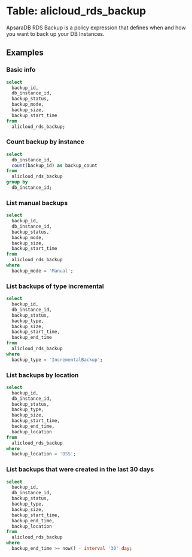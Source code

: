 # Table: alicloud_rds_backup

ApsaraDB RDS Backup is a policy expression that defines when and how you want to back up your DB Instances.

## Examples

### Basic info

```sql
select
  backup_id,
  db_instance_id,
  backup_status,
  backup_mode,
  backup_size,
  backup_start_time
from
  alicloud_rds_backup;
```

### Count backup by instance

```sql
select
  db_instance_id,
  count(backup_id) as backup_count
from
  alicloud_rds_backup
group by
  db_instance_id;
```

### List manual backups

```sql
select
  backup_id,
  db_instance_id,
  backup_status,
  backup_mode,
  backup_size,
  backup_start_time
from
  alicloud_rds_backup
where
  backup_mode = 'Manual';
```

### List backups of type incremental

```sql
select
  backup_id,
  db_instance_id,
  backup_status,
  backup_type,
  backup_size,
  backup_start_time,
  backup_end_time
from
  alicloud_rds_backup
where
  backup_type = 'IncrementalBackup';
```

### List backups by location

```sql
select
  backup_id,
  db_instance_id,
  backup_status,
  backup_type,
  backup_size,
  backup_start_time,
  backup_end_time,
  backup_location
from
  alicloud_rds_backup
where
  backup_location = 'OSS';
```

### List backups that were created in the last 30 days

```sql
select
  backup_id,
  db_instance_id,
  backup_status,
  backup_type,
  backup_size,
  backup_start_time,
  backup_end_time,
  backup_location
from
  alicloud_rds_backup
where
  backup_end_time >= now() - interval '30' day;
```